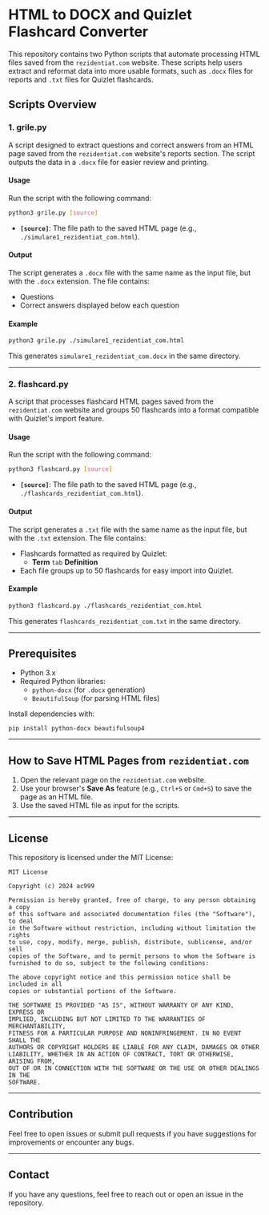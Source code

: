 # HTML to DOCX and Quizlet Flashcard Converter

This repository contains two Python scripts that automate processing HTML files saved from the `rezidentiat.com` website. These scripts help users extract and reformat data into more usable formats, such as `.docx` files for reports and `.txt` files for Quizlet flashcards.

## Scripts Overview

### 1. **grile.py**

A script designed to extract questions and correct answers from an HTML page saved from the `rezidentiat.com` website's reports section. The script outputs the data in a `.docx` file for easier review and printing.

#### Usage

Run the script with the following command:

```bash
python3 grile.py [source]
```

- **`[source]`**: The file path to the saved HTML page (e.g., `./simulare1_rezidentiat_com.html`).

#### Output

The script generates a `.docx` file with the same name as the input file, but with the `.docx` extension. The file contains:

- Questions
- Correct answers displayed below each question

#### Example

```bash
python3 grile.py ./simulare1_rezidentiat_com.html
```
This generates `simulare1_rezidentiat_com.docx` in the same directory.

---

### 2. **flashcard.py**

A script that processes flashcard HTML pages saved from the `rezidentiat.com` website and groups 50 flashcards into a format compatible with Quizlet's import feature.

#### Usage

Run the script with the following command:

```bash
python3 flashcard.py [source]
```

- **`[source]`**: The file path to the saved HTML page (e.g., `./flashcards_rezidentiat_com.html`).

#### Output

The script generates a `.txt` file with the same name as the input file, but with the `.txt` extension. The file contains:

- Flashcards formatted as required by Quizlet:
  - **Term** `tab` **Definition**
- Each file groups up to 50 flashcards for easy import into Quizlet.

#### Example

```bash
python3 flashcard.py ./flashcards_rezidentiat_com.html
```
This generates `flashcards_rezidentiat_com.txt` in the same directory.

---

## Prerequisites

- Python 3.x
- Required Python libraries:
  - `python-docx` (for `.docx` generation)
  - `BeautifulSoup` (for parsing HTML files)

Install dependencies with:

```bash/powershell/cmd
pip install python-docx beautifulsoup4
```

---

## How to Save HTML Pages from `rezidentiat.com`

1. Open the relevant page on the `rezidentiat.com` website.
2. Use your browser's **Save As** feature (e.g., `Ctrl+S` or `Cmd+S`) to save the page as an HTML file.
3. Use the saved HTML file as input for the scripts.

---

## License

This repository is licensed under the MIT License:

```
MIT License

Copyright (c) 2024 ac999

Permission is hereby granted, free of charge, to any person obtaining a copy
of this software and associated documentation files (the "Software"), to deal
in the Software without restriction, including without limitation the rights
to use, copy, modify, merge, publish, distribute, sublicense, and/or sell
copies of the Software, and to permit persons to whom the Software is
furnished to do so, subject to the following conditions:

The above copyright notice and this permission notice shall be included in all
copies or substantial portions of the Software.

THE SOFTWARE IS PROVIDED "AS IS", WITHOUT WARRANTY OF ANY KIND, EXPRESS OR
IMPLIED, INCLUDING BUT NOT LIMITED TO THE WARRANTIES OF MERCHANTABILITY,
FITNESS FOR A PARTICULAR PURPOSE AND NONINFRINGEMENT. IN NO EVENT SHALL THE
AUTHORS OR COPYRIGHT HOLDERS BE LIABLE FOR ANY CLAIM, DAMAGES OR OTHER
LIABILITY, WHETHER IN AN ACTION OF CONTRACT, TORT OR OTHERWISE, ARISING FROM,
OUT OF OR IN CONNECTION WITH THE SOFTWARE OR THE USE OR OTHER DEALINGS IN THE
SOFTWARE.
```

---

## Contribution

Feel free to open issues or submit pull requests if you have suggestions for improvements or encounter any bugs.

---

## Contact

If you have any questions, feel free to reach out or open an issue in the repository.
